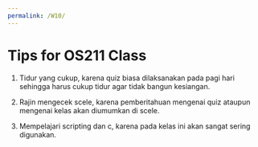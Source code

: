 ```yaml
---
permalink: /W10/
---
```


# Tips for OS211 Class

1. Tidur yang cukup, karena quiz biasa dilaksanakan pada pagi hari sehingga harus cukup tidur agar tidak bangun kesiangan.

2. Rajin mengecek scele, karena pemberitahuan mengenai quiz ataupun mengenai kelas akan diumumkan di scele.

3. Mempelajari scripting dan c, karena pada kelas ini akan sangat sering digunakan.

